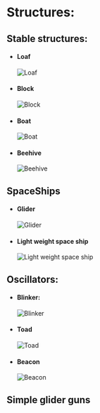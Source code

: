 # Structures:

## Stable structures:

- #### Loaf
  ![Loaf](Oscillators/Game_of_life_beacon.gif)

- #### Block
  ![Block](/images/logo.png)

- #### Boat
  ![Boat](/images/logo.png)

- #### Beehive
  ![Beehive](/images/logo.png)

## SpaceShips

- #### Glider
  ![Glider](/images/logo.png)

- #### Light weight space ship
  ![Light weight space ship](/images/logo.png)

## Oscillators:

- #### Blinker:
  ![Blinker](/images/logo.png)

- #### Toad
  ![Toad](/images/logo.png)

- #### Beacon
  ![Beacon](/images/logo.png)

## Simple glider guns
